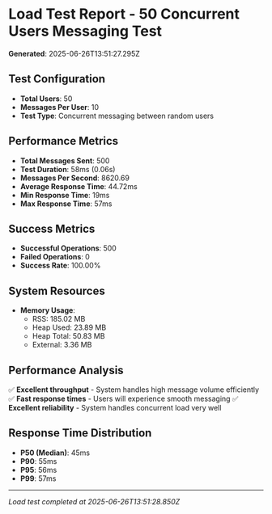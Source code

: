 
# Load Test Report - 50 Concurrent Users Messaging Test

**Generated**: 2025-06-26T13:51:27.295Z

## Test Configuration
- **Total Users**: 50
- **Messages Per User**: 10
- **Test Type**: Concurrent messaging between random users

## Performance Metrics
- **Total Messages Sent**: 500
- **Test Duration**: 58ms (0.06s)
- **Messages Per Second**: 8620.69
- **Average Response Time**: 44.72ms
- **Min Response Time**: 19ms
- **Max Response Time**: 57ms

## Success Metrics
- **Successful Operations**: 500
- **Failed Operations**: 0
- **Success Rate**: 100.00%

## System Resources
- **Memory Usage**:
  - RSS: 185.02 MB
  - Heap Used: 23.89 MB
  - Heap Total: 50.83 MB
  - External: 3.36 MB

## Performance Analysis
✅ **Excellent throughput** - System handles high message volume efficiently
✅ **Fast response times** - Users will experience smooth messaging
✅ **Excellent reliability** - System handles concurrent load very well


## Response Time Distribution

- **P50 (Median)**: 45ms
- **P90**: 55ms  
- **P95**: 56ms
- **P99**: 57ms


---
*Load test completed at 2025-06-26T13:51:28.850Z*
